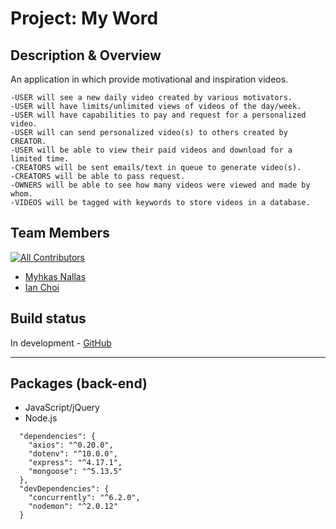 # Project: My Word

## Description & Overview

An application in which provide motivational and inspiration videos.

```
-USER will see a new daily video created by various motivators.
-USER will have limits/unlimited views of videos of the day/week.
-USER will have capabilities to pay and request for a personalized video.
-USER will can send personalized video(s) to others created by CREATOR.
-USER will be able to view their paid videos and download for a limited time.
-CREATORS will be sent emails/text in queue to generate video(s).
-CREATORS will be able to pass request.
-OWNERS will be able to see how many videos were viewed and made by whom.
-VIDEOS will be tagged with keywords to store videos in a database.
```

## Team Members

[![All Contributors](https://img.shields.io/badge/contributors-2-yellow)](#contributors-)

- [Myhkas Nallas](https://github.com/mnallas)
- [Ian Choi](https://github.com/ichoi21)

## Build status

In development - [GitHub](https://github.com/ichoi21/MW)

<hr>

## Packages (back-end)

- JavaScript/jQuery
- Node.js

```
  "dependencies": {
    "axios": "^0.20.0",
    "dotenv": "^10.0.0",
    "express": "^4.17.1",
    "mongoose": "^5.13.5"
  },
  "devDependencies": {
    "concurrently": "^6.2.0",
    "nodemon": "^2.0.12"
  }
```

<!-- ## Libraries (front-end)

- [HTML/CSS](https://w3schools.com)
- [Material icons](https://material.io/)
- [Google Fonts](https://fonts.google.com/)
- [Font Awesome](https://fontawesome.com/start)
- [jQuery](https://code.jquery.com/)

## Reference USD

- [stackoverflow](https://stackoverflow.com/)
- [w3schools.com](https://www.w3schools.com/)
- [Google](www.google.com)
- [npmjs.com](https://www.npmjs.com/)
- [github open source](github.com)

## Future Development

- Technical Analysis
- WebSocket
- Webhook
- New Widgets

<hr> -->
